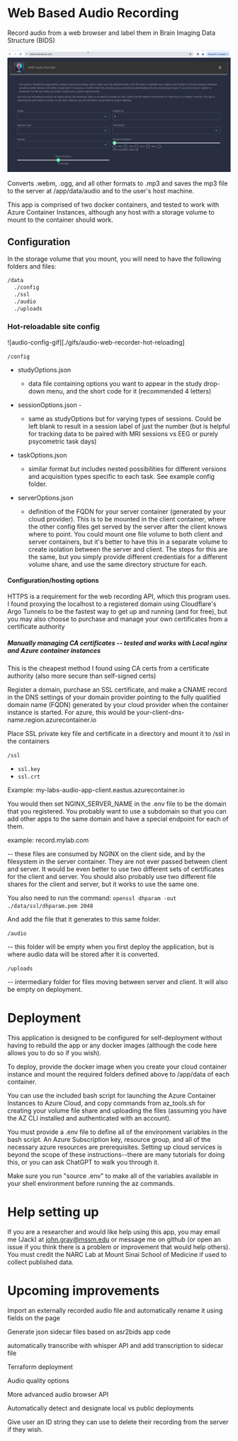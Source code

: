 # Web Based Audio Recording

Record audio from a web browser and label them in Brain Imaging Data Structure (BIDS)

![audio-gif](./gifs/audio-web-recorder.gif)

Converts .webm, .ogg, and all other formats to .mp3 and saves the mp3 file to the server at /app/data/audio and to the user's host machine. 

This app is comprised of two docker containers, and tested to work with Azure Container Instances, although any host with a storage volume to mount to the container should work.

## Configuration
In the storage volume that you mount, you will need to have the following folders and files:

```
/data
  ./config
  ./ssl
  ./audio
  ./uploads
```

### Hot-reloadable site config 

![audio-config-gif][./gifs/audio-web-recorder-hot-reloading]

`/config` 

  - studyOptions.json 

    - data file containing options you want to appear in the study drop-down menu, and the short code for it (recommended 4 letters)

  - sessionOptions.json - 

    - same as studyOptions but for varying types of sessions. Could be left blank to result in a session label of just the number (but is helpful for tracking data to be paired with MRI sessions vs EEG or purely psycometric task days)

  - taskOptions.json 
  
    - similar format but includes nested possibilities for different versions and acquisition types specific to each task. See example config folder.

  - serverOptions.json 

    - definition of the FQDN for your server container (generated by your cloud provider). This is to be mounted in the client container, where the other config files get served by the server after the client knows where to point. You could mount one file volume to both client and server containers, but it's better to have this in a separate volume to create isolation between the server and client. The steps for this are the same, but you simply provide different credentials for a different volume share, and use the same directory structure for each.

#### Configuration/hosting options
HTTPS is a requirement for the web recording API, which this program uses. I found proxying the localhost to a registered domain using Cloudflare's Argo Tunnels to be the fastest way to get up and running (and for free), but you may also choose to purchase and manage your own certificates from a certificate authority

##### Manually managing CA certificates -- tested and works with Local nginx and Azure container instances

This is the cheapest method I found using CA certs from a certificate authority (also more secure than self-signed certs)

Register a domain, purchase an SSL certificate, and make a CNAME record in the DNS settings of your domain provider pointing to the fully qualified domain name (FQDN) generated by your cloud provider when the container instance is started. For azure, this would be your-client-dns-name.region.azurecontainer.io 

Place SSL private key file and certificate in a directory and mount it to /ssl in the containers

`/ssl`
  - `ssl.key`
  - `ssl.crt`

Example: my-labs-audio-app-client.eastus.azurecontainer.io

You would then set NGINX_SERVER_NAME in the .env file to be the domain that you registered. You probably want to use a subdomain so that you can add other apps to the same domain and have a special endpoint for each of them.

example: record.mylab.com

-- these files are consumed by NGINX on the client side, and by the filesystem in the server container. They are not ever passed between client and server. It would be even better to use two different sets of certificates for the client and server. You should also probably use two different file shares for the client and server, but it works to use the same one.

You also need to run the command:
`openssl dhparam -out ./data/ssl/dhparam.pem 2048`

And add the file that it generates to this same folder.

`/audio`

  -- this folder will be empty when you first deploy the application, but is where audio data will be stored after it is converted.

`/uploads`

  -- intermediary folder for files moving between server and client. It will also be empty on deployment.

# Deployment

This application is designed to be configured for self-deployment without having to rebuild the app or any docker images (although the code here allows you to do so if you wish). 

To deploy, provide the docker image when you create your cloud container instance and mount the required folders defined above to /app/data of each container.

You can use the included bash script for launching the Azure Container Instances to Azure Cloud, and copy commands from az_tools.sh for creating your volume file share and uploading the files (assuming you have the AZ CLI installed and authenticated with an account).

You must provide a .env file to define all of the environment variables in the bash script. An Azure Subscription key, resource group, and all of the necessary azure resources are prerequisites. Setting up cloud services is beyond the scope of these instructions--there are many tutorials for doing this, or you can ask ChatGPT to walk you through it.

Make sure you run "source .env" to make all of the variables available in your shell environment before running the az commands. 

# Help setting up
If you are a researcher and would like help using this app, you may email me (Jack) at john.gray@mssm.edu or message me on github (or open an issue if you think there is a problem or improvement that would help others). You must credit the NARC Lab at Mount Sinai School of Medicine if used to collect published data. 


# Upcoming improvements

Import an externally recorded audio file and automatically rename it using fields on the page

Generate json sidecar files based on asr2bids app code

automatically transcribe with whisper API and add transcription to sidecar file

Terraform deployment

Audio quality options

More advanced audio browser API

Automatically detect and designate local vs public deployments

Give user an ID string they can use to delete their recording from the server if they wish.
